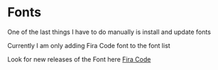 #  Fonts
One of the last things I have to do manually is install and update fonts

Currently I am only adding Fira Code font to the font list

Look for new releases of the Font here
[Fira Code](https://github.com/tonsky/FiraCode/releases)